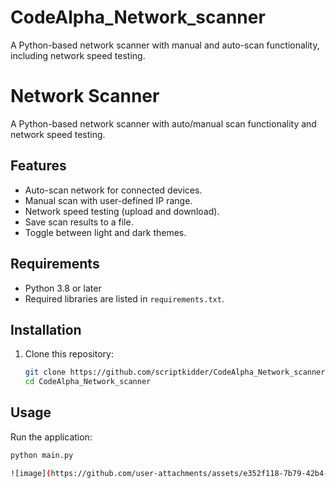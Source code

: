 # CodeAlpha_Network_scanner
A Python-based network scanner with manual and auto-scan functionality, including network speed testing.
# Network Scanner

A Python-based network scanner with auto/manual scan functionality and network speed testing.

## Features
- Auto-scan network for connected devices.
- Manual scan with user-defined IP range.
- Network speed testing (upload and download).
- Save scan results to a file.
- Toggle between light and dark themes.

## Requirements
- Python 3.8 or later
- Required libraries are listed in `requirements.txt`.

## Installation
1. Clone this repository:
   ```bash
   git clone https://github.com/scriptkidder/CodeAlpha_Network_scanner.git
   cd CodeAlpha_Network_scanner
## Usage
Run the application:
```bash
python main.py

![image](https://github.com/user-attachments/assets/e352f118-7b79-42b4-b176-6768a8c2a1f2)


